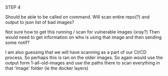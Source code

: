 STEP 4

Should be able to be called on command. Will scan entire repo(?) and output to json list of bad images? 


Not sure how to get this running / scan for vulnerable images (xray?)
Then would need to get information on who is using that image and then sending some notif?

I am also guessing that we will have scanning as a part of our CI/CD process. So perhaps this is ran on the older images.
So again would use the output form 1-all-old-images and use the paths there to scan everything in that 'image' folder (ie the docker layers)
